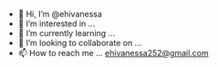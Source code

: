 - 👋 Hi, I’m @ehivanessa
- 👀 I’m interested in ...
- 🌱 I’m currently learning ...
- 💞️ I’m looking to collaborate on ...
- 📫 How to reach me ... ehivanessa252@gmail.com

<!---
ehivanessa/ehivanessa is a ✨ special ✨ repository because its `README.md` (this file) appears on your GitHub profile.
You can click the Preview link to take a look at your changes.
--->
